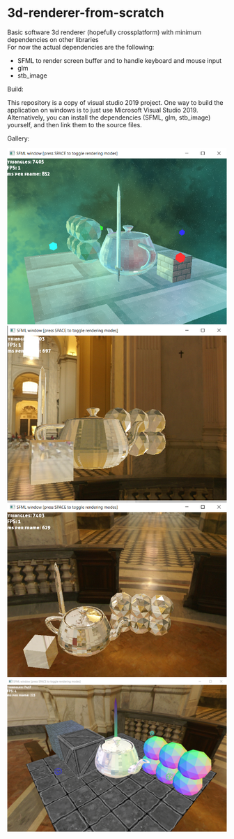 # 3d-renderer-from-scratch
Basic software 3d renderer (hopefully crossplatform) with minimum dependencies on other libraries  
For now the actual dependencies are the following:  
- SFML to render screen buffer and to handle keyboard and mouse input
- glm
- stb_image

Build:

This repository is a copy of visual studio 2019 project. 
One way to build the application on windows is to just use Microsoft Visual Studio 2019.
Alternatively, you can install the dependencies (SFML, glm, stb_image) yourself, and then link them to the source files.

Gallery:

![alt text](img.png)
![alt text](img1.png)
![alt text](img2.png)
![alt text](img3.png)
